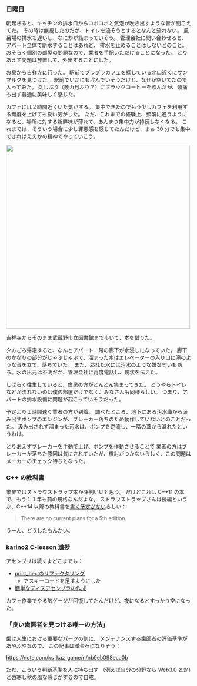 ### 日曜日

朝起きると、キッチンの排水口からコポコポと気泡が吹き出すような音が聞こえてた。
その時は無視したのだが、トイレを流そうとするとなんと流れない。
風呂場の排水も遅いし、なにかが詰まっていそう。
管理会社に問い合わせると、アパート全体で断水することはあれど、
排水を止めることはしないとのこと。
おそらく個別の部屋の問題なので、業者を手配いただけることになった。
とりあえず問題は放置して、外出することにした。

お昼から吉祥寺に行った。
駅前でブラブラカフェを探している北口近くにサンマルクを見つけた。
駅前でいかにも混んでいそうだけど、なぜか空いてたので入ってみた。
久しぶり（数カ月ぶり？）にブラックコーヒーを飲んだが、頭痛も出ず普通に美味しく感じた。

カフェには２時間近くいた気がする。
集中できたのでもう少しカフェを利用する頻度を上げても良い気がした。
ただ、これまでの経験上、頻繁に通うようになると、場所に対する新鮮味が薄れて、あんまり集中力が持続しなくなる。
これまでは、そういう場合に少し罪悪感を感じてたんだけど、まぁ 30 分でも集中できればええかの精神でやっていこう。

<img src="https://i.imgur.com/Ygvvuxm.jpg" width="500">

吉祥寺からそのまま武蔵野市立図書館まで歩いて、本を借りた。

夕方ごろ帰宅すると、なんとアパート一階の廊下が水浸しになっていた。
廊下のかなりの部分がじゃぶじゃぶで、溜まった水はエレベーターの入り口に滝のような音を立て、落ちていた。
また、溢れた水には汚水のような嫌な匂いもある。水の出元は不明だが、管理会社に再度電話し、現状を伝えた。

しばらく往生していると、住民の方がどんどん集まってきた。
どうやらトイレなどが流れないのは僕の部屋だけでなく、みなさんも同様らしい。
つまり、アパートの排水設備に問題が起こっていそうだった。

予定より１時間速く業者の方が到着。
調べたところ、地下にある汚水庫から汲み出すポンプのエンジンが、ブレーカー落ちのため動作していないとのことだった。
汲み出されず溜まった汚水は、ポンプを逆流し、一階の蓋から溢れたというわけ。

とりあえずブレーカーを手動で上げ、ポンプを作動させることで
業者の方はブレーカーが落ちた原因は気にされていたが、検討がつかないらしく、この問題はメーカーのチェック待ちとなった。

### C++ の教科書

業界ではストラウストラップ本が評判いいと思う。
だけどこれは C++11 の本で、もう１１年も前の規格なんだよな。
ストラウストラップさんは続編というか、C++14 以降の教科書を[書く予定がない](https://www.stroustrup.com/bs_faq.html#4th)らしい：

> There are no current plans for a 5th edition.

うーん、どうしたもんかい。

### karino2 C-lesson 進捗

アセンブリは続くよどこまでも：

- [print_hex のリファクタリング](https://github.com/toasa/c-lesson/blob/asm_2_5_like_local_var/sources/arm_asm/02_arm_assembly/2_3_print_hex/print_hex.s)
    - アスキーコードを足すようにした
- [簡単なディスアセンブラの作成](https://github.com/toasa/c-lesson/tree/asm_4_disassembler/sources/arm_asm/04_disasm)

カフェ作業でやる気ゲージが回復してたんだけど、夜になるとすっかり空になった。

### 「良い歯医者を見つける唯一の方法」

歯は人生における重要なパーツの割に、
メンテナンスする歯医者の評価基準があやふやなので、
この記事は試金石になりそう：

https://note.com/ks_kaz_game/n/nb9eb098eca0b

ただ、こういう判断基準を人に持ち出す
（例えば自分の分野なら Web3.0 とか）と唇寒し秋の風な感じがするので自戒。